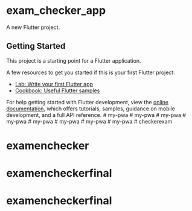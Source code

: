 # exam_checker_app

A new Flutter project.

## Getting Started

This project is a starting point for a Flutter application.

A few resources to get you started if this is your first Flutter project:

- [Lab: Write your first Flutter app](https://docs.flutter.dev/get-started/codelab)
- [Cookbook: Useful Flutter samples](https://docs.flutter.dev/cookbook)

For help getting started with Flutter development, view the
[online documentation](https://docs.flutter.dev/), which offers tutorials,
samples, guidance on mobile development, and a full API reference.
#   m y - p w a  
 #   m y - p w a  
 #   m y - p w a  
 #   m y - p w a  
 #   m y - p w a  
 #   m y - p w a  
 #   m y - p w a  
 #   m y - p w a  
 # checkerexam
# examenchecker
# examencheckerfinal
# examencheckerfinal
